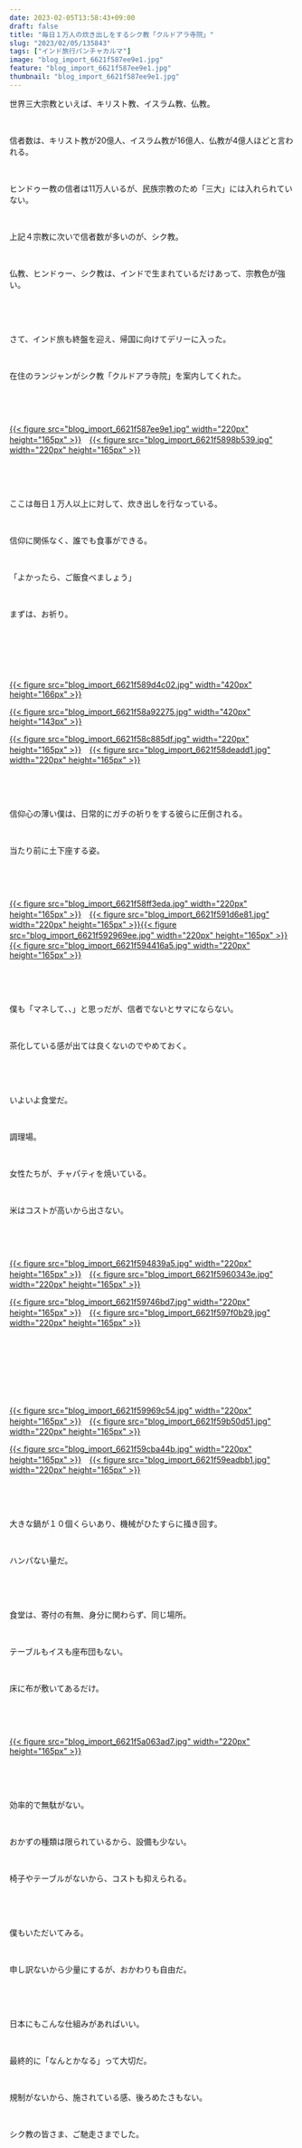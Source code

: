 ```yaml
---
date: 2023-02-05T13:58:43+09:00
draft: false
title: "毎日１万人の炊き出しをするシク教「クルドアラ寺院」"
slug: "2023/02/05/135843"
tags: ["インド旅行パンチャカルマ"]
image: "blog_import_6621f587ee9e1.jpg"
feature: "blog_import_6621f587ee9e1.jpg"
thumbnail: "blog_import_6621f587ee9e1.jpg"
---
```

<p>世界三大宗教といえば、キリスト教、イスラム教、仏教。</p><p> </p><p>信者数は、キリスト教が20億人、イスラム教が16億人、仏教が4億人ほどと言われる。</p><p> </p><p>ヒンドゥー教の信者は11万人いるが、民族宗教のため「三大」には入れられていない。</p><p> </p><p>上記４宗教に次いで信者数が多いのが、シク教。</p><p> </p><p>仏教、ヒンドゥー、シク教は、インドで生まれているだけあって、宗教色が強い。</p><p> </p><p> </p><p>さて、インド旅も終盤を迎え、帰国に向けてデリーに入った。</p><p> </p><p>在住のランジャンがシク教「クルドアラ寺院」を案内してくれた。</p><p> </p><p> </p><p><a href="blog_import_6621f587ee9e1.jpg">{{< figure src="blog_import_6621f587ee9e1.jpg" width="220px" height="165px" >}}</a>　<a href="blog_import_6621f5898b539.jpg">{{< figure src="blog_import_6621f5898b539.jpg" width="220px" height="165px" >}}</a></p><p> </p><p> </p><p>ここは毎日１万人以上に対して、炊き出しを行なっている。</p><p> </p><p>信仰に関係なく、誰でも食事ができる。</p><p> </p><p>「よかったら、ご飯食べましょう」</p><p> </p><p>まずは、お祈り。</p><p> </p><p> </p><p> </p><p><a href="blog_import_6621f589d4c02.jpg">{{< figure src="blog_import_6621f589d4c02.jpg" width="420px" height="166px" >}}</a></p><p><a href="blog_import_6621f58a92275.jpg">{{< figure src="blog_import_6621f58a92275.jpg" width="420px" height="143px" >}}</a></p><p><a href="blog_import_6621f58c885df.jpg">{{< figure src="blog_import_6621f58c885df.jpg" width="220px" height="165px" >}}</a>　<a href="blog_import_6621f58deadd1.jpg">{{< figure src="blog_import_6621f58deadd1.jpg" width="220px" height="165px" >}}</a></p><p> </p><p> </p><p>信仰心の薄い僕は、日常的にガチの祈りをする彼らに圧倒される。</p><p> </p><p>当たり前に土下座する姿。</p><p> </p><p> </p><p><a href="blog_import_6621f58ff3eda.jpg">{{< figure src="blog_import_6621f58ff3eda.jpg" width="220px" height="165px" >}}</a>　<a href="blog_import_6621f591d6e81.jpg">{{< figure src="blog_import_6621f591d6e81.jpg" width="220px" height="165px" >}}</a><a href="blog_import_6621f592969ee.jpg">{{< figure src="blog_import_6621f592969ee.jpg" width="220px" height="165px" >}}</a>　<a href="blog_import_6621f594416a5.jpg">{{< figure src="blog_import_6621f594416a5.jpg" width="220px" height="165px" >}}</a></p><p> </p><p> </p><p>僕も「マネして、、」と思っだが、信者でないとサマにならない。</p><p> </p><p>茶化している感が出ては良くないのでやめておく。</p><p> </p><p> </p><p>いよいよ食堂だ。</p><p> </p><p>調理場。</p><p> </p><p>女性たちが、チャパティを焼いている。</p><p> </p><p>米はコストが高いから出さない。</p><p> </p><p> </p><p><a href="blog_import_6621f594839a5.jpg">{{< figure src="blog_import_6621f594839a5.jpg" width="220px" height="165px" >}}</a>　<a href="blog_import_6621f5960343e.jpg">{{< figure src="blog_import_6621f5960343e.jpg" width="220px" height="165px" >}}</a></p><p><a href="blog_import_6621f59746bd7.jpg">{{< figure src="blog_import_6621f59746bd7.jpg" width="220px" height="165px" >}}</a>　<a href="blog_import_6621f597f0b29.jpg">{{< figure src="blog_import_6621f597f0b29.jpg" width="220px" height="165px" >}}</a></p><p> </p><p> </p><p> </p><p> </p><p><a href="blog_import_6621f59969c54.jpg">{{< figure src="blog_import_6621f59969c54.jpg" width="220px" height="165px" >}}</a>　<a href="blog_import_6621f59b50d51.jpg">{{< figure src="blog_import_6621f59b50d51.jpg" width="220px" height="165px" >}}</a></p><p><a href="blog_import_6621f59cba44b.jpg">{{< figure src="blog_import_6621f59cba44b.jpg" width="220px" height="165px" >}}</a>　<a href="blog_import_6621f59eadbb1.jpg">{{< figure src="blog_import_6621f59eadbb1.jpg" width="220px" height="165px" >}}</a></p><p> </p><p> </p><p>大きな鍋が１０個くらいあり、機械がひたすらに掻き回す。</p><p> </p><p>ハンパない量だ。</p><p> </p><p> </p><p>食堂は、寄付の有無、身分に関わらず、同じ場所。</p><p> </p><p>テーブルもイスも座布団もない。</p><p> </p><p>床に布が敷いてあるだけ。</p><p> </p><p> </p><p><a href="blog_import_6621f5a063ad7.jpg">{{< figure src="blog_import_6621f5a063ad7.jpg" width="220px" height="165px" >}}</a></p><p> </p><p> </p><p>効率的で無駄がない。</p><p> </p><p>おかずの種類は限られているから、設備も少ない。</p><p> </p><p>椅子やテーブルがないから、コストも抑えられる。</p><p> </p><p> </p><p>僕もいただいてみる。</p><p> </p><p>申し訳ないから少量にするが、おかわりも自由だ。</p><p> </p><p> </p><p>日本にもこんな仕組みがあればいい。</p><p> </p><p>最終的に「なんとかなる」って大切だ。</p><p> </p><p>規制がないから、施されている感、後ろめたさもない。</p><p> </p><p>シク教の皆さま、ご馳走さまでした。</p><p> </p><p> </p>

